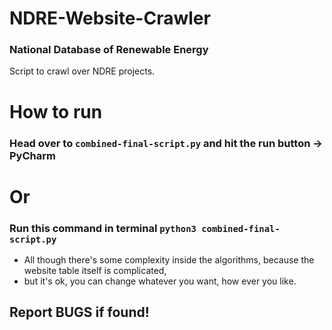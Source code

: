 # NDRE-Website-Crawler
### National Database of Renewable Energy 
Script to crawl over NDRE projects.

# How to run

### Head over to `combined-final-script.py` and hit the run button -> PyCharm

# Or

### Run this command in terminal `python3 combined-final-script.py`


* All though there's some complexity inside the algorithms, because the website table itself is complicated,
* but it's ok, you can change whatever you want, how ever you like.

## Report BUGS if found!
